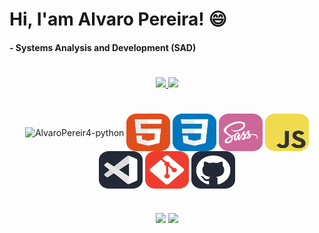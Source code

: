 # Hi, I'am Alvaro Pereira! 😄

#### - Systems Analysis and Development (SAD)
#### 

#

<div align="center">
    <a href="https://github.com/AlvaroPereir4">
    <img height="150em" src="https://github-readme-stats.vercel.app/api?username=AlvaroPereir4&show_icons=true&theme=dark&include_all_commits=true&count_private=true"/>
    <img height="150em" src="https://github-readme-stats.vercel.app/api/top-langs/?username=AlvaroPereir4&layout=compact&langs_count=7&theme=algolia"/>
    </a>
</div>
  
#

<div align="center">
    <img align="center" alt="AlvaroPereir4-python" height="60" width="70" src="https://cdn.jsdelivr.net/gh/devicons/devicon/icons/python/python-original.svg"/>
    <img align="center" alt="AlvaroPereir4-HTML" height="60" width="70" src="https://github.com/tandpfun/skill-icons/blob/main/icons/HTML.svg">
    <img align="center" alt="AlvaroPereir4-CSS" height="60" width="70" src="https://github.com/tandpfun/skill-icons/blob/main/icons/CSS.svg">
    <img align="center" alt="AlvaroPereir4-SASS" height="60" width="70" src="https://github.com/tandpfun/skill-icons/blob/main/icons/Sass.svg">
    <img align="center" alt="AlvaroPereir4-JavaScript" height="60" width="70" src="https://github.com/tandpfun/skill-icons/blob/main/icons/JavaScript.svg">
    <img align="center" alt="AlvaroPereir4-Vs Code" height="60" width="70" src="https://github.com/tandpfun/skill-icons/blob/main/icons/VSCode-Dark.svg">
    <img align="center" alt="AlvaroPereir4-Git" height="60" width="70" src="https://github.com/tandpfun/skill-icons/blob/main/icons/Git.svg">
    <img align="center" alt="AlvaroPereir4-Github" height="60" width="70" src="https://github.com/tandpfun/skill-icons/blob/main/icons/Github-Dark.svg">
</div>
    
#
    
<div align="center">
    <a href="https://www.linkedin.com/in/alvaro-pereira-b5b2a8227/" target="_blank"><img src="https://img.shields.io/badge/linkedin-%230077B5.svg?style=for-the-badge&logo=linkedin&logoColor=white" target="_blank"></a>
    <a href="mailto:devalvper@gmail.com" ><img src="https://img.shields.io/badge/Gmail-D14836?style=for-the-badge&logo=gmail&logoColor=white" target="_blank"></a>
</div>
